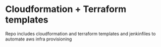 # Cloudformation + Terraform templates
Repo includes cloudformation and terraform templates  and jenkinfiles to automate aws infra provisioning 
